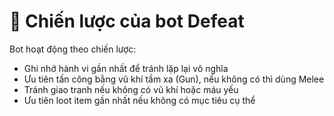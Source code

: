 # 🧠 Chiến lược của bot Defeat

Bot hoạt động theo chiến lược:
- Ghi nhớ hành vi gần nhất để tránh lặp lại vô nghĩa
- Ưu tiên tấn công bằng vũ khí tầm xa (Gun), nếu không có thì dùng Melee
- Tránh giao tranh nếu không có vũ khí hoặc máu yếu
- Ưu tiên loot item gần nhất nếu không có mục tiêu cụ thể

